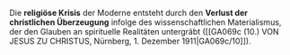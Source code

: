 
Die **religiöse Krisis** der Moderne entsteht durch den **Verlust der christlichen Überzeugung** infolge des wissenschaftlichen Materialismus, der den Glauben an spirituelle Realitäten untergräbt ([[GA069c (10.) VON JESUS ZU CHRISTUS, Nürnberg, 1. Dezember 1911|GA069c/10]]).
